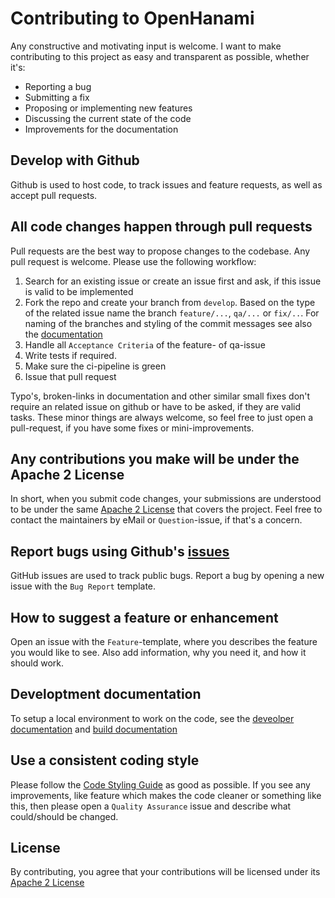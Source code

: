 # Contributing to OpenHanami

Any constructive and motivating input is welcome. I want to make contributing to this project as easy and transparent as possible, whether it's:

- Reporting a bug
- Submitting a fix
- Proposing or implementing new features
- Discussing the current state of the code
- Improvements for the documentation

## Develop with Github

Github is used to host code, to track issues and feature requests, as well as accept pull requests.

## All code changes happen through pull requests

Pull requests are the best way to propose changes to the codebase. Any pull request is welcome. Please use the following workflow:

1. Search for an existing issue or create an issue first and ask, if this issue is valid to be implemented
2. Fork the repo and create your branch from `develop`. Based on the type of the related issue name the branch `feature/...`, `qa/...` or `fix/..`. For naming of the branches and styling of the commit messages see also the [documentation](https://docs.openhanami.com/repo/git_workflow/)
3. Handle all `Acceptance Criteria` of the feature- of qa-issue
4. Write tests if required.
5. Make sure the ci-pipeline is green
6. Issue that pull request

Typo's, broken-links in documentation and other similar small fixes don't require an related issue on github or have to be asked, if they are valid tasks. These minor things are always welcome, so feel free to just open a pull-request, if you have some fixes or mini-improvements.

## Any contributions you make will be under the Apache 2 License

In short, when you submit code changes, your submissions are understood to be under the same [Apache 2 License](https://github.com/kitsudaiki/OpenHanami/blob/develop/LICENSE) that covers the project. Feel free to contact the maintainers by eMail or `Question`-issue, if that's a concern.

## Report bugs using Github's [issues](https://github.com/kitsudaiki/OpenHanami/issues)

GitHub issues are used to track public bugs. Report a bug by opening a new issue with the `Bug Report` template.

## How to suggest a feature or enhancement

Open an issue with the `Feature`-template, where you describes the feature you would like to see. Also add information, why you need it, and how it should work.

## Developtment documentation

To setup a local environment to work on the code, see the [deveolper documentation](https://docs.openhanami.com/repo/development/) and [build documentation](https://docs.openhanami.com/repo/build_guide/)

## Use a consistent coding style

Please follow the [Code Styling Guide](https://docs.openhanami.com/repo/code_styling/) as good as possible. If you see any improvements, like feature which makes the code cleaner or something like this, then please open a `Quality Assurance` issue and describe what could/should be changed.

## License

By contributing, you agree that your contributions will be licensed under its [Apache 2 License](https://github.com/kitsudaiki/OpenHanami/blob/develop/LICENSE)

